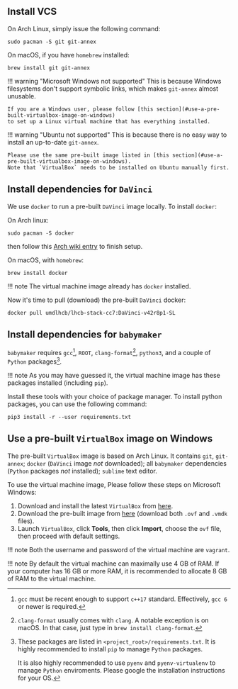 ## Install VCS
On Arch Linux, simply issue the following command:
```
sudo pacman -S git git-annex
```

On macOS, if you have `homebrew` installed:
```
brew install git git-annex
```

!!! warning "Microsoft Windows not supported"
    This is because Windows filesystems don't support symbolic links, which
    makes `git-annex` almost unusable.

    If you are a Windows user, please follow [this section](#use-a-pre-built-virtualbox-image-on-windows)
    to set up a Linux virtual machine that has everything installed.

!!! warning "Ubuntu not supported"
    This is because there is no easy way to install an up-to-date `git-annex`.

    Please use the same pre-built image listed in [this section](#use-a-pre-built-virtualbox-image-on-windows).
    Note that `VirtualBox` needs to be installed on Ubuntu manually first.


## Install dependencies for `DaVinci`
We use `docker` to run a pre-built `DaVinci` image locally. To install
`docker`:

On Arch linux:
```
sudo pacman -S docker
```
then follow this [Arch wiki entry](https://wiki.archlinux.org/index.php/Docker)
to finish setup.

On macOS, with `homebrew`:
```
brew install docker
```

!!! note
    The virtual machine image already has `docker` installed.

Now it's time to pull (download) the pre-built `DaVinci` docker:
```
docker pull umdlhcb/lhcb-stack-cc7:DaVinci-v42r8p1-SL
```


## Install dependencies for `babymaker`
`babymaker` requires `gcc`[^1], `ROOT`, `clang-format`[^2], `python3`, and a
couple of `Python` packages[^3].

!!! note
    As you may have guessed it, the virtual machine image has these packages
    installed (including `pip`).

Install these tools with your choice of package manager. To install python
packages, you can use the following command:
```
pip3 install -r --user requirements.txt
```


[^1]: `gcc` must be recent enough to support `c++17` standard. Effectively,
      `gcc 6` or newer is required.
[^2]: `clang-format` usually comes with `clang`. A notable exception is on
      macOS. In that case, just type in `brew install clang-format`.
[^3]: These packages are listed in `<project_root>/requirements.txt`. It is
      highly recommended to install `pip` to manage `Python` packages.

      It is also highly recommended to use `pyenv` and `pyenv-virtualenv` to
      manage `Python` enviroments. Please google the installation instructions
      for your OS.


## Use a pre-built `VirtualBox` image on Windows
The pre-built `VirtualBox` image is based on Arch Linux.
It contains `git`, `git-annex`;
`docker` (`DaVinci` image _not_ downloaded);
all `babymaker` dependencies (`Python` packages _not_ installed);
`sublime` text editor.

To use the virtual machine image, Please follow these steps on Microsoft
Windows:

1. Download and install the latest `VirtualBox` from [here](https://www.virtualbox.org/wiki/Downloads).
2. Download the pre-built image from [here](https://www.dropbox.com/sh/xfioontn9auv081/AADK5wflwcKy8GA_FD6Xa7Joa?dl=0) (download both `.ovf` and `.vmdk` files).
3. Launch `VirtualBox`, click **Tools**, then click **Import**, choose the `ovf`
  file, then proceed with default settings.

!!! note
    Both the username and password of the virtual machine are `vagrant`.

!!! note
    By default the virtual machine can maximally use 4 GB of RAM. If your
    computer has 16 GB or more RAM, it is recommended to allocate 8 GB of RAM
    to the virtual machine.
